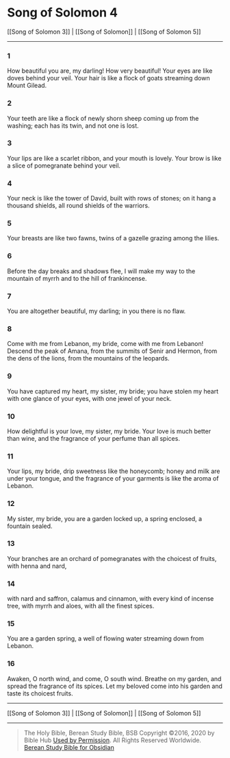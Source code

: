 # Song of Solomon 4

[[Song of Solomon 3]] | [[Song of Solomon]] | [[Song of Solomon 5]]

---

### 1
How beautiful you are, my darling! How very beautiful! Your eyes are like doves behind your veil. Your hair is like a flock of goats streaming down Mount Gilead.

### 2
Your teeth are like a flock of newly shorn sheep coming up from the washing; each has its twin, and not one is lost.

### 3
Your lips are like a scarlet ribbon, and your mouth is lovely. Your brow is like a slice of pomegranate behind your veil.

### 4
Your neck is like the tower of David, built with rows of stones; on it hang a thousand shields, all round shields of the warriors.

### 5
Your breasts are like two fawns, twins of a gazelle grazing among the lilies.

### 6
Before the day breaks and shadows flee, I will make my way to the mountain of myrrh and to the hill of frankincense.

### 7
You are altogether beautiful, my darling; in you there is no flaw.

### 8
Come with me from Lebanon, my bride, come with me from Lebanon! Descend the peak of Amana, from the summits of Senir and Hermon, from the dens of the lions, from the mountains of the leopards.

### 9
You have captured my heart, my sister, my bride; you have stolen my heart with one glance of your eyes, with one jewel of your neck.

### 10
How delightful is your love, my sister, my bride. Your love is much better than wine, and the fragrance of your perfume than all spices.

### 11
Your lips, my bride, drip sweetness like the honeycomb; honey and milk are under your tongue, and the fragrance of your garments is like the aroma of Lebanon.

### 12
My sister, my bride, you are a garden locked up, a spring enclosed, a fountain sealed.

### 13
Your branches are an orchard of pomegranates with the choicest of fruits, with henna and nard,

### 14
with nard and saffron, calamus and cinnamon, with every kind of incense tree, with myrrh and aloes, with all the finest spices.

### 15
You are a garden spring, a well of flowing water streaming down from Lebanon.

### 16
Awaken, O north wind, and come, O south wind. Breathe on my garden, and spread the fragrance of its spices. Let my beloved come into his garden and taste its choicest fruits.

---

[[Song of Solomon 3]] | [[Song of Solomon]] | [[Song of Solomon 5]]

---

> The Holy Bible, Berean Study Bible, BSB
> Copyright &copy;2016, 2020 by Bible Hub
> [Used by Permission](https://berean.bible/terms.htm). All Rights Reserved Worldwide.
> [Berean Study Bible for Obsidian](https://github.com/gapmiss/berean-study-bible-for-obsidian)

